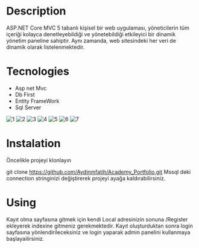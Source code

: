 # Description
ASP.NET Core MVC 5 tabanlı kişisel bir web uygulaması, yöneticilerin tüm içeriği kolayca denetleyebildiği ve yönetebildiği etkileyici bir dinamik yönetim paneline sahiptir. Aynı zamanda, web sitesindeki her veri de dinamik olarak listelenmektedir.
# Tecnologies
* Asp net Mvc
* Db First
* Entity FrameWork
* Sql Server

![1](https://github.com/MarulAdam/MyEgitimAkademi_Portfolio/assets/80632086/b6a7532e-4675-4b6f-8b66-2584ed7eaaf4)
![2](https://github.com/MarulAdam/MyEgitimAkademi_Portfolio/assets/80632086/f2790801-46af-4d0d-8b7a-a1b76e27fd53)
![3](https://github.com/MarulAdam/MyEgitimAkademi_Portfolio/assets/80632086/d14a7d94-1c42-4245-b8bf-cc6ff60f7d3d)
![4](https://github.com/MarulAdam/MyEgitimAkademi_Portfolio/assets/80632086/566781b2-5343-457c-8d45-b04edab70bc4)
![5](https://github.com/MarulAdam/MyEgitimAkademi_Portfolio/assets/80632086/6d883842-c272-494d-96d7-9820cfc64723)
![6](https://github.com/MarulAdam/MyEgitimAkademi_Portfolio/assets/80632086/fa1f08ce-2822-4ef3-a021-fe4aa593de8b)
![7](https://github.com/MarulAdam/MyEgitimAkademi_Portfolio/assets/80632086/71529a0c-4d75-455a-99ed-0c6e62d8ca12)

  # Instalation
  Öncelikle projeyi klonlayın

  git clone https://github.com/Aydinmfatih/Academy_Portfolio.git
  Mssql deki connection stringinizi değiştirerek projeyi ayağa kaldırabilirsiniz.

  # Using
  Kayıt olma sayfasına gitmek için kendi Local adresinizin sonuna /Register ekleyerek indexine gitmeniz gerekmektedir. Kayıt oluşturduktan sonra login sayfasına yönlendirileceksiniz ve login yaparak admin panelini kullanmaya başlayailirsiniz.









